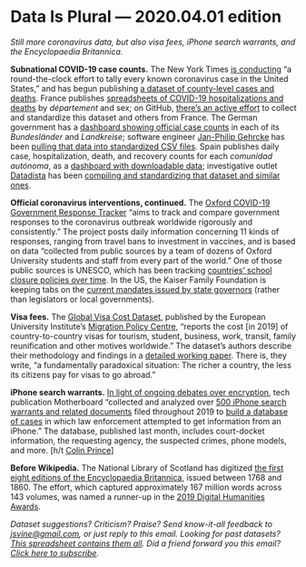 Data Is Plural — 2020.04.01 edition
===================================

*Still more coronavirus data, but also visa fees, iPhone search warrants, and the Encyclopaedia Britannica.*


__Subnational COVID-19 case counts.__ The New York Times [is conducting](https://www.nytimes.com/article/coronavirus-county-data-us.html) “a round-the-clock effort to tally every known coronavirus case in the United States,” and has begun publishing [a dataset of county-level cases and deaths](https://github.com/nytimes/covid-19-data). France publishes [spreadsheets of COVID-19 hospitalizations and deaths](https://www.data.gouv.fr/fr/datasets/donnees-hospitalieres-relatives-a-lepidemie-de-covid-19/) by *département* and sex; on GitHub, [there’s an active effort](https://github.com/opencovid19-fr/data) to collect and standardize this dataset and others from France. The German government has a [dashboard showing official case counts](https://experience.arcgis.com/experience/478220a4c454480e823b17327b2bf1d4/page/page_1/) in each of its *Bundesländer* and *Landkreise*; software engineer [Jan-Philip Gehrcke](https://gehrcke.de/about/) has been [pulling that data into standardized CSV files](https://github.com/jgehrcke/covid-19-germany-gae). Spain publishes daily case, hospitalization, death, and recovery counts for each *comunidad autónoma*, as a [dashboard with downloadable data](https://covid19.isciii.es/); investigative outlet [Datadista](https://datadista.com/) has been [compiling and standardizing that dataset and similar ones](https://github.com/datadista/datasets/tree/master/COVID%2019).


__Official coronavirus interventions, continued.__ The [Oxford COVID-19 Government Response Tracker](https://www.bsg.ox.ac.uk/research/research-projects/oxford-covid-19-government-response-tracker) “aims to track and compare government responses to the coronavirus outbreak worldwide rigorously and consistently.” The project posts daily information concerning 11 kinds of responses, ranging from travel bans to investment in vaccines, and is based on data “collected from public sources by a team of dozens of Oxford University students and staff from every part of the world.” One of those public sources is UNESCO, which has been tracking [countries’ school closure policies over time](https://en.unesco.org/covid19/educationresponse). In the US, the Kaiser Family Foundation is keeping tabs on the [current mandates issued by state governors](https://www.kff.org/health-costs/issue-brief/state-data-and-policy-actions-to-address-coronavirus/) (rather than legislators or local governments).


__Visa fees.__ The [Global Visa Cost Dataset](http://www.migrationpolicycentre.eu/globalmobilities/dataset/), published by the European University Institute’s [Migration Policy Centre](http://www.migrationpolicycentre.eu/about/), “reports the cost [in 2019] of country-to-country visas for tourism, student, business, work, transit, family reunification and other motives worldwide.” The dataset’s authors describe their methodology and findings in a [detailed working paper](https://cadmus.eui.eu/handle/1814/66583). There is, they write, “a fundamentally paradoxical situation: The richer a country, the less its citizens pay for visas to go abroad.”


__iPhone search warrants.__ [In light of ongoing debates over encryption](https://www.vice.com/en_us/article/pkeeay/apple-dmca-take-down-tweet-containing-an-iphone-encryption-key), tech publication Motherboard “collected and analyzed over [500 iPhone search warrants and related documents](https://drive.google.com/drive/folders/1l20Kgp77tG7BBDnblx8vH_VWevuCbPkg?usp=sharing) filed throughout 2019 to [build a database of cases](https://docs.google.com/spreadsheets/d/1Xmh1QEXYJmVPFlqAdEIVGemvbkoZmk_WyAPGC4eY-eE/edit?usp=sharing) in which law enforcement attempted to get information from an iPhone.” The database, published last month, includes court-docket information, the requesting agency, the suspected crimes, phone models, and more. [h/t [Colin Prince](https://news.ycombinator.com/item?id=22557091)]


__Before Wikipedia.__ The National Library of Scotland has digitized [the first eight editions of the Encyclopaedia Britannica](https://data.nls.uk/data/digitised-collections/encyclopaedia-britannica/), issued between 1768 and 1860. The effort, which captured approximately 167 million words across 143 volumes, was named a runner-up in the [2019 Digital Humanities Awards](http://dhawards.org/dhawards2019/results/).


*Dataset suggestions? Criticism? Praise? Send know-it-all feedback to jsvine@gmail.com, or just reply to this email. Looking for past datasets? [This spreadsheet contains them all](https://docs.google.com/spreadsheets/d/1wZhPLMCHKJvwOkP4juclhjFgqIY8fQFMemwKL2c64vk). Did a friend forward you this email? [Click here to subscribe](https://tinyletter.com/data-is-plural).*